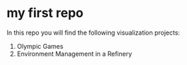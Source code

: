 # my first repo

In this repo you will find the following visualization projects:
  1. Olympic Games
  2. Environment Management in a Refinery

